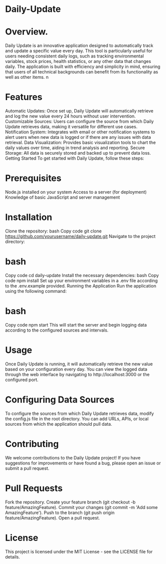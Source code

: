# Daily-Update
# Overview. 
Daily Update is an innovative application designed to automatically track and update a specific value every day. This tool is particularly useful for users needing consistent daily logs, such as tracking environmental variables, stock prices, health statistics, or any other data that changes daily. The application is built with efficiency and simplicity in mind, ensuring that users of all technical backgrounds can benefit from its functionality as well as other items.
                     n              

# Features
Automatic Updates: Once set up, Daily Update will automatically retrieve and log the new value every 24 hours without user intervention.
Customizable Sources: Users can configure the source from which Daily Update retrieves data, making it versatile for different use cases.
Notification System: Integrates with email or other notification systems to alert users when new data is logged or if there are any issues with data retrieval.
Data Visualization: Provides basic visualization tools to chart the daily values over time, aiding in trend analysis and reporting.
Secure Storage: All data is securely stored and backed up to prevent data loss.
Getting Started
To get started with Daily Update, follow these steps:

# Prerequisites
Node.js installed on your system
Access to a server (for deployment)
Knowledge of basic JavaScript and server management

# Installation
Clone the repository:
bash
Copy code
git clone https://github.com/yourusername/daily-update.git
Navigate to the project directory:

# bash
Copy code
cd daily-update
Install the necessary dependencies:
bash
Copy code
npm install
Set up your environment variables in a .env file according to the .env.example provided.
Running the Application
Run the application using the following command:

# bash
Copy code
npm start
This will start the server and begin logging data according to the configured sources and intervals.

# Usage
Once Daily Update is running, it will automatically retrieve the new value based on your configuration every day. You can view the logged data through the web interface by navigating to http://localhost:3000 or the configured port.

# Configuring Data Sources
To configure the sources from which Daily Update retrieves data, modify the config.js file in the root directory. You can add URLs, APIs, or local sources from which the application should pull data.

# Contributing
We welcome contributions to the Daily Update project! If you have suggestions for improvements or have found a bug, please open an issue or submit a pull request.

# Pull Requests
Fork the repository.
Create your feature branch (git checkout -b feature/AmazingFeature).
Commit your changes (git commit -m 'Add some AmazingFeature').
Push to the branch (git push origin feature/AmazingFeature).
Open a pull request.

# License
This project is licensed under the MIT License - see the LICENSE file for details.
